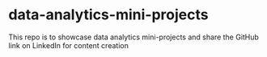 # data-analytics-mini-projects
This repo is to showcase data analytics mini-projects and share the GitHub link on LinkedIn for content creation
